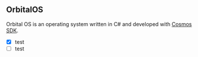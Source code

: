 ## OrbitalOS
Orbital OS is an operating system written in C# and developed with [Cosmos SDK](https://github.com/CosmosOS/Cosmos). 
- [x] test
- [ ] test
